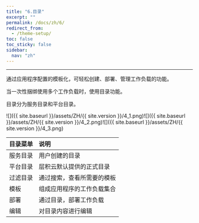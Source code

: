```yaml
---
title: "6.目录"
excerpt: ""
permalink: /docs/zh/6/
redirect_from:
  - /theme-setup/
toc: false
toc_sticky: false
sidebar:
  nav: "zh"
---
```


---
通过应用程序配置的模板化，可轻松创建、部署、管理工作负载的功能。

当一次性捆绑使用多个工作负载时，使用目录功能。

目录分为服务目录和平台目录。

![]({{ site.baseurl }}/assets/ZH/{{ site.version }}/4_1.png)![]({{ site.baseurl }}/assets/ZH/{{ site.version }}/4_2.png)![]({{ site.baseurl }}/assets/ZH/{{ site.version }}/4_3.png)

| **目录菜单** | **说明** |
| :--- | :--- |
| 服务目录 | 用户创建的目录 |
| 平台目录 | 层积云默认提供的正式目录 |
| 过滤目录 | 通过搜索，查看所需要的模板 |
| 模板 | 组成应用程序的工作负载集合 |
| 部署 | 通过目录，部署工作负载 |
| 编辑 | 对目录内容进行编辑 |
